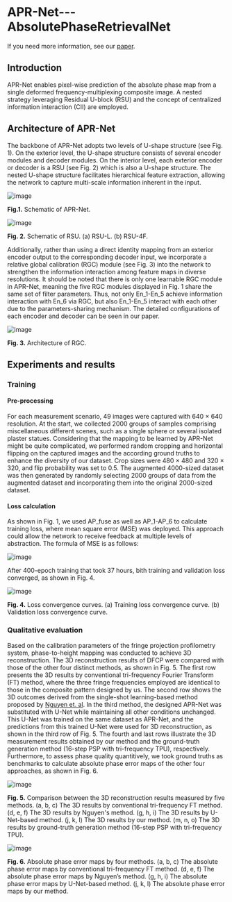 # APR-Net---AbsolutePhaseRetrievalNet
If you need more information, see our [paper]().

## Introduction
APR-Net enables pixel-wise prediction of the absolute phase map from a single deformed frequency-multiplexing composite image. A nested strategy leveraging Residual U-block (RSU) and the concept of centralized information interaction (CII) are employed.

## Architecture of APR-Net
The backbone of APR-Net adopts two levels of U-shape structure (see Fig. 1). On the exterior level, the U-shape structure consists of several encoder modules and decoder modules. On the interior level, each exterior encoder or decoder is a RSU (see Fig. 2) which is also a U-shape structure. The nested U-shape structure facilitates hierarchical feature extraction, allowing the network to capture multi-scale information inherent in the input. 

![image](https://github.com/Feibao77/APR-Net---AbsolutePhaseRetrievalNet/assets/117697608/59141cb3-2b73-4161-a73c-8692bc1e3d5c)

**Fig.1.** Schematic of APR-Net.


![image](https://github.com/Feibao77/APR-Net---AbsolutePhaseRetrievalNet/assets/117697608/1ea2698c-251b-4d06-b378-f9c250ab46f2)

**Fig. 2.** Schematic of RSU. (a) RSU-L. (b) RSU-4F.


Additionally, rather than using a direct identity mapping from an exterior encoder output to the corresponding decoder input, we incorporate a relative global calibration (RGC) module (see Fig. 3) into the network to strengthen the information interaction among feature maps in diverse resolutions. 
It should be noted that there is only one learnable RGC module in APR-Net, meaning the five RGC modules displayed in Fig. 1 share the same set of filter parameters. Thus, not only En_1-En_5 achieve information interaction with En_6 via RGC, but also En_1-En_5 interact with each other due to the parameters-sharing mechanism. The detailed configurations of each encoder and decoder can be seen in our paper.

![image](https://github.com/Feibao77/APR-Net---AbsolutePhaseRetrievalNet/assets/117697608/78f780e3-3ee5-4c9d-8e70-0cad55f14ea7)

**Fig. 3.** Architecture of RGC.


## Experiments and results
### Training
#### Pre-processing
For each measurement scenario, 49 images were captured with 640 × 640 resolution. At the start, we collected 2000 groups of samples comprising miscellaneous different scenes, such as a single sphere or several isolated plaster statues. Considering that the mapping to be learned by APR-Net might be quite complicated, we performed random cropping and horizontal flipping on the captured images and the according ground truths to enhance the diversity of our dataset. Crop sizes were 480 × 480 and 320 × 320, and flip probability was set to 0.5. The augmented 4000-sized dataset was then generated by randomly selecting 2000 groups of data from the augmented dataset and incorporating them into the original 2000-sized dataset. 
#### Loss calculation
As shown in Fig. 1, we used AP_fuse as well as AP_1-AP_6 to calculate training loss, where mean square error (MSE) was deployed. This approach could allow the network to receive feedback at multiple levels of abstraction. The formula of MSE is as follows:

![image](https://github.com/Feibao77/APR-Net---AbsolutePhaseRetrievalNet/assets/117697608/8d29855f-b606-4f03-b51c-64d5d8ce2c58)


After 400-epoch training that took 37 hours, bith training and validation loss converged, as shown in Fig. 4.

![image](https://github.com/Feibao77/APR-Net---AbsolutePhaseRetrievalNet/assets/117697608/d965ec8c-aee3-4b54-9508-e5756ebc1f29)

**Fig. 4.** Loss convergence curves. (a) Training loss convergence curve. (b) Validation loss convergence curve.


### Qualitative evaluation
Based on the calibration parameters of the fringe projection profilometry system, phase-to-height mapping was conducted to achieve 3D reconstruction. The 3D reconstruction results of DFCP were compared with those of the other four distinct methods, as shown in Fig. 5. The first row presents the 3D results by conventional tri-frequency Fourier Transform (FT) method, where the three fringe frequencies employed are identical to those in the composite pattern designed by us. The second row shows the 3D outcomes derived from the single-shot learning-based method proposed by [Nguyen et. al](https://www.sciencedirect.com/science/article/pii/S0263224121015281). In the third method, the designed APR-Net was substituted with U-Net while maintaining all other conditions unchanged. This U-Net was trained on the same dataset as APR-Net, and the predictions from this trained U-Net were used for 3D reconstruction, as shown in the third row of Fig. 5. The fourth and last rows illustrate the 3D measurement results obtained by our method and the ground-truth generation method (16-step PSP with tri-frequency TPU), respectively. Furthermore, to assess phase quality quantitively, we took ground truths as benchmarks to calculate absolute phase error maps of the other four approaches, as shown in Fig. 6. 

![image](https://github.com/Feibao77/APR-Net---AbsolutePhaseRetrievalNet/assets/117697608/d83ead7b-6160-49fc-9b20-c6525d8821cd)

**Fig. 5.** Comparison between the 3D reconstruction results measured by five methods. (a, b, c) The 3D results by conventional tri-frequency FT method. (d, e, f) The 3D results by Nguyen's method. (g, h, i) The 3D results by U-Net-based method. (j, k, l) The 3D results by our method. (m, n, o) The 3D results by ground-truth generation method (16-step PSP with tri-frequency TPU). 


![image](https://github.com/Feibao77/APR-Net---AbsolutePhaseRetrievalNet/assets/117697608/22245228-45ff-4178-9246-eda45c552f21)

**Fig. 6.** Absolute phase error maps by four methods. (a, b, c) The absolute phase error maps by conventional tri-frequency FT method. (d, e, f) The absolute phase error maps by Nguyen’s method. (g, h, i) The absolute phase error maps by U-Net-based method. (j, k, l) The absolute phase error maps by our method. 




